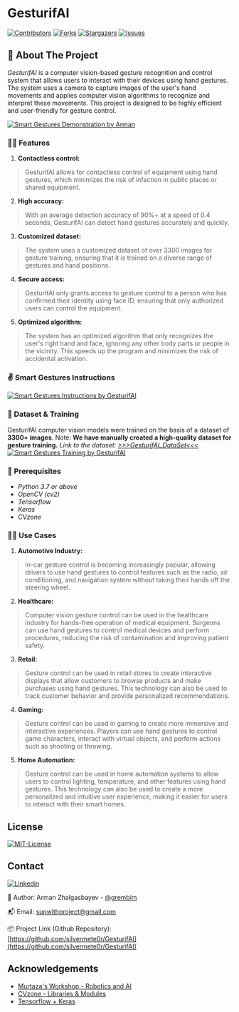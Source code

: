 # GesturifAI

<!-- PROJECT SHIELDS -->
[![Contributors][contributors-shield]][contributors-url] [![Forks][forks-shield]][forks-url] [![Stargazers][stars-shield]][stars-url] [![Issues][issues-shield]][issues-url]

<!-- ABOUT THE PROJECT -->
## 📝 About The Project
*GesturifAI* is a computer vision-based gesture recognition and control system that allows users to interact with their devices using hand gestures. The system uses a camera to capture images of the user's hand movements and applies computer vision algorithms to recognize and interpret these movements. This project is designed to be highly efficient and user-friendly for gesture control.

[![Smart Gestures Demonstration by Arman][demonstration-screenshot]](https://www.canva.com/design/DAFff3EAQJ0/XjP4m8_rXH-1acGX8KrEIA/edit?utm_content=DAFff3EAQJ0&utm_campaign=designshare&utm_medium=link2&utm_source=sharebutton)

### 👩‍🏭 Features
1. **Contactless control:** 
 > GesturifAI allows for contactless control of equipment using hand gestures, which minimizes the risk of infection in public places or shared equipment.

2. **High accuracy:** 
 > With an average detection accuracy of 90%+ at a speed of 0.4 seconds, GesturifAI can detect hand gestures accurately and quickly.

3. **Customized dataset:** 
 > The system uses a customized dataset of over 3300 images for gesture training, ensuring that it is trained on a diverse range of gestures and hand positions.

4. **Secure access:** 
 > GesturifAI only grants access to gesture control to a person who has confirmed their identity using face ID, ensuring that only authorized users can control the equipment.

5. **Optimized algorithm:** 
 > The system has an optimized algorithm that only recognizes the user's right hand and face, ignoring any other body parts or people in the vicinity. This speeds up the program and minimizes the risk of accidental activation.

### ✌ Smart Gestures Instructions
[![Smart Gestures Instructions by GesturifAI][instructions-screenshot]](https://www.canva.com/design/DAFff3EAQJ0/XjP4m8_rXH-1acGX8KrEIA/edit?utm_content=DAFff3EAQJ0&utm_campaign=designshare&utm_medium=link2&utm_source=sharebutton)

### 💾 Dataset & Training
GesturifAI computer vision models were trained on the basis of a dataset of **3300+ images**. Note: **We have manually created a high-quality dataset for gesture training.**
*Link to the dataset: [>>>GesturifAI_DataSet<<<](https://drive.google.com/drive/folders/1QtpRrrk6DPgsg3snwRBV0P2arVqBlhYS?usp=share_link)*
[![Smart Gestures Training by GesturifAI][training-screenshot]](https://www.canva.com/design/DAFff3EAQJ0/XjP4m8_rXH-1acGX8KrEIA/edit?utm_content=DAFff3EAQJ0&utm_campaign=designshare&utm_medium=link2&utm_source=sharebutton)

### 🦾 Prerequisites
 - *Python 3.7 or above*
 - *OpenCV (cv2)*
 - *Tensorflow*
 - *Keras*
 - *CVzone*

### 💁‍♂️ Use Cases
1. **Automotive Industry:**
  > In-car gesture control is becoming increasingly popular, allowing drivers to use hand gestures to control features such as the radio, air conditioning, and navigation system without taking their hands off the steering wheel.

2. **Healthcare:** 
  > Computer vision gesture control can be used in the healthcare industry for hands-free operation of medical equipment. Surgeons can use hand gestures to control medical devices and perform procedures, reducing the risk of contamination and improving patient safety.

3. **Retail:**
  > Gesture control can be used in retail stores to create interactive displays that allow customers to browse products and make purchases using hand gestures. This technology can also be used to track customer behavior and provide personalized recommendations.

4. **Gaming:**
  > Gesture control can be used in gaming to create more immersive and interactive experiences. Players can use hand gestures to control game characters, interact with virtual objects, and perform actions such as shooting or throwing.

5. **Home Automation:** 
  > Gesture control can be used in home automation systems to allow users to control lighting, temperature, and other features using hand gestures. This technology can also be used to create a more personalized and intuitive user experience, making it easier for users to interact with their smart homes.
 
<!-- LICENSE -->
## License

[![MIT-License][license-shield]][license-url]

<!-- CONTACT -->
## Contact
[![Linkedin][linkedin-shield]][linkedin-url]

🧐 Author: Arman Zhalgasbayev - [@grembim](https://www.instagram.com/grembim/)

📬 Email: supwithproject@gmail.com

📦 Project Link (Github Repository): [https://github.com/silvermete0r/GesturifAI](https://github.com/silvermete0r/GesturifAI)


<!-- ACKNOWLEDGEMENTS -->
## Acknowledgements
 - [Murtaza's Workshop - Robotics and AI](https://www.youtube.com/@murtazasworkshop)
 - [CVzone - Libraries & Modules](https://www.computervision.zone/)
 - [Tensorflow + Keras](https://www.tensorflow.org/api_docs/python/tf/keras)


<!-- MARKDOWN LINKS & IMAGES -->
<!-- https://www.markdownguide.org/basic-syntax/#reference-style-links -->
[contributors-shield]: https://img.shields.io/github/contributors/silvermete0r/GesturifAI.svg?style=flat-square
[contributors-url]: https://github.com/silvermete0r/GesturifAI/graphs/contributors
[forks-shield]: https://img.shields.io/github/forks/silvermete0r/GesturifAI.svg?style=flat-square
[forks-url]: https://github.com/silvermete0r/GesturifAI/network/members
[stars-shield]: https://img.shields.io/github/stars/silvermete0r/GesturifAI.svg?style=flat-square
[stars-url]: https://github.com/silvermete0r/GesturifAI/stargazers
[issues-shield]: https://img.shields.io/github/issues/silvermete0r/GesturifAI.svg?style=flat-square
[issues-url]: https://github.com/silvermete0r/GesturifAI/issues
[license-shield]: https://img.shields.io/github/license/silvermete0r/GesturifAI.svg?style=flat-square
[license-url]: https://github.com/silvermete0r/GesturifAI/blob/main/license
[linkedin-shield]: https://img.shields.io/badge/-LinkedIn-black.svg?style=flat-square&logo=linkedin&colorB=555
[linkedin-url]: https://www.linkedin.com/in/arman-zhalgasbayev/
[instructions-screenshot]: https://sun9-56.userapi.com/impg/XfrwjUgxhBiukE4pA2KG4gk8fdVmeBTTvzwk-w/4ydnGksMS2U.jpg?size=1280x720&quality=95&sign=de43f4e478716ee6b6c36de20fc449f8&type=album
[demonstration-screenshot]: https://sun9-57.userapi.com/impg/GdYEpvFKJ5hviLSfr_3PcrKJniT72wG9dCCR_g/xU4FJ0fI1l0.jpg?size=2239x1336&quality=95&sign=e2040bd19378b2397408fa209b52b65a&type=album
[training-screenshot]: https://sun9-49.userapi.com/impg/NxiTjItS9TIKhaHh8ZL3ZpuwinbD2g4YrwZJhA/sgmWHGUa8qs.jpg?size=1920x1080&quality=95&sign=821940cb38bc2207eaa294e4cfcf691f&type=album


